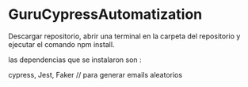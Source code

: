 # GuruCypressAutomatization

Descargar repositorio, abrir una terminal en la carpeta del repositorio y ejecutar el comando npm install.

las dependencias que se instalaron son :

cypress,
Jest,
Faker // para generar emails aleatorios

